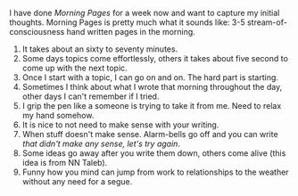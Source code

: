I have done _Morning Pages_ for a week now and want to capture my initial thoughts. Morning Pages is pretty much what it sounds like: 3-5 stream-of-consciousness hand written pages in the morning.

1. It takes about an sixty to seventy minutes.
2. Some days topics come effortlessly, others it takes about five second to come up with the next topic.
3. Once I start with a topic, I can go on and on. The hard part is starting.
4. Sometimes I think about what I wrote that morning throughout the day, other days I can't remember if I tried.
5. I grip the pen like a someone is trying to take it from me. Need to relax my hand somehow.
6. It is nice to not need to make sense with your writing.
7. When stuff doesn't make sense. Alarm-bells go off and you can write _that didn't make any sense, let's try again_.
8. Some ideas go away after you write them down, others come alive (this idea is from NN Taleb).
9. Funny how you mind can jump from work to relationships to the weather without any need for a segue. 
